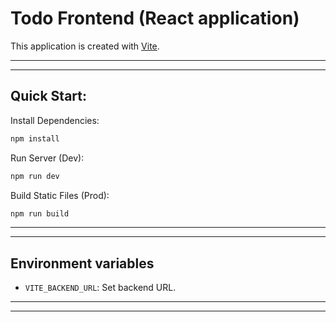 # Todo Frontend (React application)

This application is created with [Vite](https://vitest.dev/).

---
---

## Quick Start:

Install Dependencies:

```bash
npm install
```

Run Server (Dev):

```bash
npm run dev
```

Build Static Files (Prod):

```bash
npm run build
```

---
---

## Environment variables

- `VITE_BACKEND_URL`: Set backend URL.

---
---
